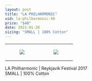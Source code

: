 ```yaml
---
layout: post
title: "LA PHILHARMONIC"
uid: la-philharmonic-40
price: "$40"
date: 2021-01-28
sizing: "SMALL | 100% Cotton"
---
```




<table style="width:100%;"><tr><td style="vertical-align:top;">
      <figure class="tmblr-full" data-orig-height="2048" data-orig-width="1365" data-orig-src="https://concertshirts.netlify.app/shirts/0420/0420-01.jpg"><img src="https://64.media.tumblr.com/98573ce3d9b10f25073c9374a3e95f47/c96bbbbee8fb1c63-45/s540x810/e4d5bd340fd3c5c3ee8a61c99699b3ce35b186fe.jpg" data-orig-height="2048" data-orig-width="1365" data-orig-src="https://concertshirts.netlify.app/shirts/0420/0420-01.jpg"/></figure></td>
    <td style="vertical-align:top;">
      <figure class="tmblr-full" data-orig-height="2048" data-orig-width="1365" data-orig-src="https://concertshirts.netlify.app/shirts/0420/0420-02.jpg"><img src="https://64.media.tumblr.com/3059294e956c9d044a6d253da52bf3e0/c96bbbbee8fb1c63-d2/s540x810/124bbc2e2bdab441aed023b510439934ffd2edcc.jpg" data-orig-height="2048" data-orig-width="1365" data-orig-src="https://concertshirts.netlify.app/shirts/0420/0420-02.jpg"/></figure></td>
  </tr></table><p>
  LA Philharmonic | Reykjavík Festival 2017<br/>SMALL | 100% Cotton
</p>
